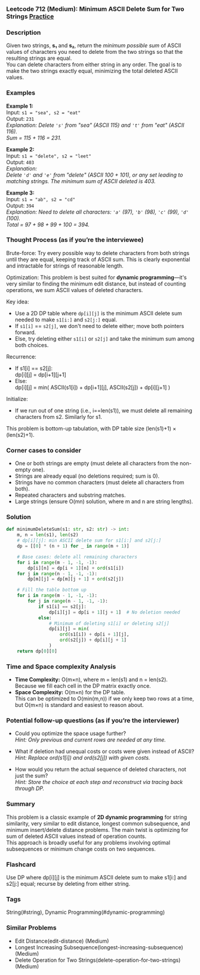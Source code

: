 ### Leetcode 712 (Medium): Minimum ASCII Delete Sum for Two Strings [Practice](https://leetcode.com/problems/minimum-ascii-delete-sum-for-two-strings)

### Description  
Given two strings, **s₁** and **s₂**, return the *minimum possible sum* of ASCII values of characters you need to delete from the two strings so that the resulting strings are equal.  
You can delete characters from either string in any order. The goal is to make the two strings exactly equal, minimizing the total deleted ASCII values.

### Examples  

**Example 1:**  
Input: `s1 = "sea", s2 = "eat"`  
Output: `231`  
*Explanation: Delete `'s'` from "sea" (ASCII 115) and `'t'` from "eat" (ASCII 116).  
Sum = 115 + 116 = 231.*

**Example 2:**  
Input: `s1 = "delete", s2 = "leet"`  
Output: `403`  
*Explanation:  
Delete `'d'` and `'e'` from "delete" (ASCII 100 + 101), or any set leading to matching strings. The minimum sum of ASCII deleted is 403.*

**Example 3:**  
Input: `s1 = "ab", s2 = "cd"`  
Output: `394`  
*Explanation: Need to delete all characters: `'a'` (97), `'b'` (98), `'c'` (99), `'d'` (100).  
Total = 97 + 98 + 99 + 100 = 394.*


### Thought Process (as if you’re the interviewee)  
Brute-force: Try every possible way to delete characters from both strings until they are equal, keeping track of ASCII sum. This is clearly exponential and intractable for strings of reasonable length.

Optimization: This problem is best suited for **dynamic programming**—it's very similar to finding the minimum edit distance, but instead of counting operations, we sum ASCII values of deleted characters.

Key idea:  
- Use a 2D DP table where `dp[i][j]` is the minimum ASCII delete sum needed to make `s1[i:]` and `s2[j:]` equal.
- If `s1[i]` == `s2[j]`, we don't need to delete either; move both pointers forward.
- Else, try deleting either `s1[i]` or `s2[j]` and take the minimum sum among both choices.

Recurrence:
- If s1[i] == s2[j]:  
   dp[i][j] = dp[i+1][j+1]
- Else:  
   dp[i][j] = min( ASCII(s1[i]) + dp[i+1][j], ASCII(s2[j]) + dp[i][j+1] )

Initialize:
- If we run out of one string (i.e., i==len(s1)), we must delete all remaining characters from s2. Similarly for s1.

This problem is bottom-up tabulation, with DP table size (len(s1)+1) × (len(s2)+1).

### Corner cases to consider  
- One or both strings are empty (must delete all characters from the non-empty one).
- Strings are already equal (no deletions required; sum is 0).
- Strings have no common characters (must delete all characters from both).
- Repeated characters and substring matches.
- Large strings (ensure O(mn) solution, where m and n are string lengths).

### Solution

```python
def minimumDeleteSum(s1: str, s2: str) -> int:
    m, n = len(s1), len(s2)
    # dp[i][j]: min ASCII delete sum for s1[i:] and s2[j:]
    dp = [[0] * (n + 1) for _ in range(m + 1)]

    # Base cases: delete all remaining characters
    for i in range(m - 1, -1, -1):
        dp[i][n] = dp[i + 1][n] + ord(s1[i])
    for j in range(n - 1, -1, -1):
        dp[m][j] = dp[m][j + 1] + ord(s2[j])

    # Fill the table bottom up
    for i in range(m - 1, -1, -1):
        for j in range(n - 1, -1, -1):
            if s1[i] == s2[j]:
                dp[i][j] = dp[i + 1][j + 1]  # No deletion needed
            else:
                # Minimum of deleting s1[i] or deleting s2[j]
                dp[i][j] = min(
                    ord(s1[i]) + dp[i + 1][j],
                    ord(s2[j]) + dp[i][j + 1]
                )
    return dp[0][0]
```

### Time and Space complexity Analysis  

- **Time Complexity:** O(m×n), where m = len(s1) and n = len(s2).  
  Because we fill each cell in the DP matrix exactly once.
- **Space Complexity:** O(m×n) for the DP table.  
  This can be optimized to O(min(m,n)) if we only keep two rows at a time, but O(m×n) is standard and easiest to reason about.

### Potential follow-up questions (as if you’re the interviewer)  

- Could you optimize the space usage further?  
  *Hint: Only previous and current rows are needed at any time.*

- What if deletion had unequal costs or costs were given instead of ASCII?  
  *Hint: Replace ord(s1[i]) and ord(s2[j]) with given costs.*

- How would you return the actual sequence of deleted characters, not just the sum?  
  *Hint: Store the choice at each step and reconstruct via tracing back through DP.*

### Summary
This problem is a classic example of **2D dynamic programming** for string similarity, very similar to edit distance, longest common subsequence, and minimum insert/delete distance problems. The main twist is optimizing for sum of deleted ASCII values instead of operation counts.  
This approach is broadly useful for any problems involving optimal subsequences or minimum change costs on two sequences.


### Flashcard
Use DP where dp[i][j] is the minimum ASCII delete sum to make s1[i:] and s2[j:] equal; recurse by deleting from either string.

### Tags
String(#string), Dynamic Programming(#dynamic-programming)

### Similar Problems
- Edit Distance(edit-distance) (Medium)
- Longest Increasing Subsequence(longest-increasing-subsequence) (Medium)
- Delete Operation for Two Strings(delete-operation-for-two-strings) (Medium)